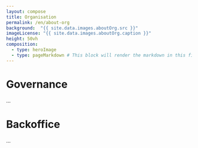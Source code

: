 ```yaml
---
layout: compose
title: Organisation
permalink: /en/about-org
background:  "{{ site.data.images.aboutOrg.src }}"
imageLicense: "{{ site.data.images.aboutOrg.caption }}"
height: 50vh
composition:
  - type: heroImage
  - type: pageMarkdown # This block will render the markdown in this file so no data property needed
---
```



# Governance

...

# Backoffice

...
